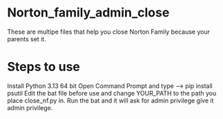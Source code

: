 # Norton_family_admin_close
These are multipe files that help you close Norton Family because your parents set it.
# Steps to use
Install Python 3.13 64 bit
Open Command Prompt and type --> pip install psutil
Edit the bat file before use and change YOUR_PATH to the path you place close_nf.py in.
Run the bat and it will ask for admin privilege give it admin privilege.
